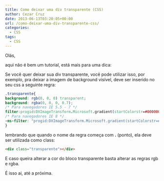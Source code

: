 ```yaml
---
title: Como deixar uma div transparente (CSS)
author: Cezar Cruz
date: 2013-06-13T03:20:05+00:00
url: /como-deixar-uma-div-transparente-css/
categories:
  - CSS
tags:
  - CSS
---
```

Olás,

aqui não é bem um tutorial, está mais para uma dica:

Se você quer deixar sua div transparente, você pode utilizar isso, por exemplo, pra deixar a imagem de background visível, deve ser inserido no seu css a seguinte regra:

<!--more-->
```css
.transparente{
background: rgb(0, 0, 0) transparent;
background: rgba(0, 0, 0, 0.7);
/* Para navegadores IE 5.5 - 7 */
filter:progid:DXImageTransform.Microsoft.gradient(startColorstr=#000000, endColorstr=#000000);
/* Para navegadores IE 8 */
-ms-filter: "progid:DXImageTransform.Microsoft.gradient(startColorstr=#000000, endColorstr=#000000)";
}
```

lembrando que quando o nome da regra começa com **.** (ponto), ela deve ser utilizada como class:

```html
<div class="transparente"></div>
```

E caso queira alterar a cor do bloco transparente basta alterar as regras rgb e rgba.

É isso ai, até a próxima.